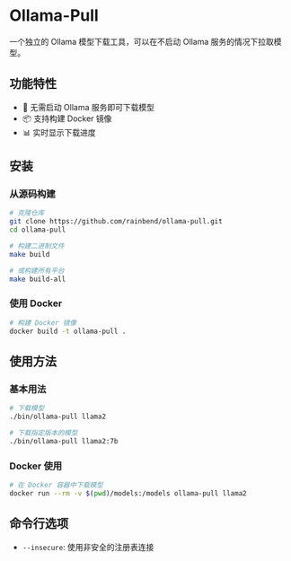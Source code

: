 # Ollama-Pull

一个独立的 Ollama 模型下载工具，可以在不启动 Ollama 服务的情况下拉取模型。

## 功能特性

- 🚀 无需启动 Ollama 服务即可下载模型
- 📦 支持构建 Docker 镜像
- 📊 实时显示下载进度

## 安装

### 从源码构建

```bash
# 克隆仓库
git clone https://github.com/rainbend/ollama-pull.git
cd ollama-pull

# 构建二进制文件
make build

# 或构建所有平台
make build-all
```

### 使用 Docker

```bash
# 构建 Docker 镜像
docker build -t ollama-pull .
```

## 使用方法

### 基本用法

```bash
# 下载模型
./bin/ollama-pull llama2

# 下载指定版本的模型
./bin/ollama-pull llama2:7b
```

### Docker 使用

```bash
# 在 Docker 容器中下载模型
docker run --rm -v $(pwd)/models:/models ollama-pull llama2
```

## 命令行选项

- `--insecure`: 使用非安全的注册表连接